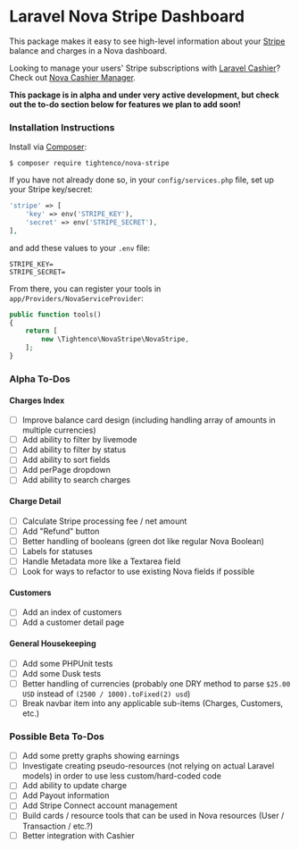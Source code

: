 # Laravel Nova Stripe Dashboard

This package makes it easy to see high-level information about your [Stripe](https://stripe.com/) balance and charges in a Nova dashboard.

Looking to manage your users' Stripe subscriptions with [Laravel Cashier](https://github.com/laravel/cashier)? Check out [Nova Cashier Manager](https://novapackages.com/packages/themsaid/nova-cashier-manager).

**This package is in alpha and under very active development, but check out the to-do section below for features we plan to add soon!**

### Installation Instructions

Install via [Composer](https://getcomposer.org/):

`$ composer require tightenco/nova-stripe`

If you have not already done so, in your `config/services.php` file, set up your Stripe key/secret:

```php
'stripe' => [
    'key' => env('STRIPE_KEY'),
    'secret' => env('STRIPE_SECRET'),
],
```

and add these values to your `.env` file:

```
STRIPE_KEY=
STRIPE_SECRET=
```

From there, you can register your tools in `app/Providers/NovaServiceProvider`:

```php
public function tools()
{
    return [
        new \Tightenco\NovaStripe\NovaStripe,
    ];
}
```

### Alpha To-Dos

#### Charges Index

- [ ] Improve balance card design (including handling array of amounts in multiple currencies)
- [ ] Add ability to filter by livemode
- [ ] Add ability to filter by status
- [ ] Add ability to sort fields
- [ ] Add perPage dropdown
- [ ] Add ability to search charges

#### Charge Detail

- [ ] Calculate Stripe processing fee / net amount
- [ ] Add "Refund" button
- [ ] Better handling of booleans (green dot like regular Nova Boolean)
- [ ] Labels for statuses
- [ ] Handle Metadata more like a Textarea field
- [ ] Look for ways to refactor to use existing Nova fields if possible

#### Customers

- [ ] Add an index of customers
- [ ] Add a customer detail page

#### General Housekeeping

- [ ] Add some PHPUnit tests
- [ ] Add some Dusk tests
- [ ] Better handling of currencies (probably one DRY method to parse `$25.00 USD` instead of `(2500 / 1000).toFixed(2) usd`)
- [ ] Break navbar item into any applicable sub-items (Charges, Customers, etc.)

### Possible Beta To-Dos

- [ ] Add some pretty graphs showing earnings
- [ ] Investigate creating pseudo-resources (not relying on actual Laravel models) in order to use less custom/hard-coded code
- [ ] Add ability to update charge
- [ ] Add Payout information
- [ ] Add Stripe Connect account management
- [ ] Build cards / resource tools that can be used in Nova resources (User / Transaction / etc.?)
- [ ] Better integration with Cashier
